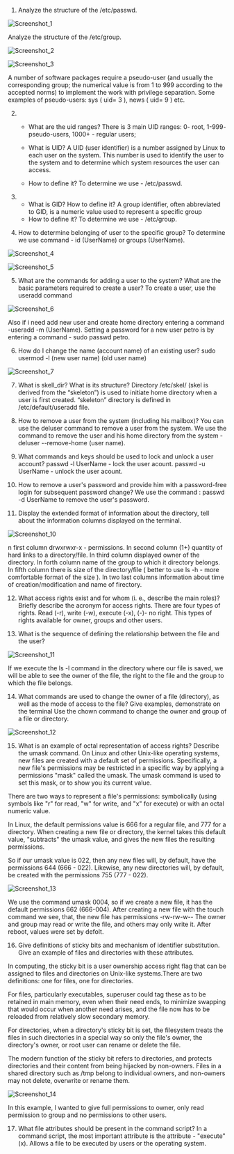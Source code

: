 1) Analyze the structure of the /etc/passwd.

![Screenshot_1](https://user-images.githubusercontent.com/93934367/148611655-64e80346-5aa6-4551-a6e9-7020d522871c.png)

Analyze the structure of the /etc/group.

![Screenshot_2](https://user-images.githubusercontent.com/93934367/148611721-df248f10-bfab-410d-b856-982d01ab233d.png)

![Screenshot_3](https://user-images.githubusercontent.com/93934367/148611731-2520fb15-8953-485d-8da8-cc39def38767.png)

A number of software packages require a pseudo-user (and usually the corresponding group; the numerical value is from 1 to 999 according to the accepted norms) to implement the work with privilege separation.
Some examples of pseudo-users: sys ( uid= 3 ), news ( uid= 9 ) etc.

2) - What are the uid ranges?
There is 3 main UID ranges: 0- root, 1-999- pseudo-users, 1000+ - regular users;

   - What is UID? 
 A UID (user identifier) is a number assigned by Linux to each user on the system. This number is used to identify the user to the system and to determine which system resources the user can access.
   - How to define it?
To determine we use - /etc/passwd.

3) - What is GID? How to define it?
A group identifier, often abbreviated to GID, is a numeric value used to represent a specific group
   - How to define it?
To determine we use - /etc/group.

4) How to determine belonging of user to the specific group? 
To determine we use command - id (UserName) or groups (UserName).

![Screenshot_4](https://user-images.githubusercontent.com/93934367/148614072-c5bb7a07-807a-4c9c-b64f-7e050cb45b54.png)

![Screenshot_5](https://user-images.githubusercontent.com/93934367/148614086-90cbf8b3-4585-4e7c-ade8-1c348061d355.png)

5) What are the commands for adding a user to the system? What are the basic parameters required to create a user?
To create a user, use the useradd command

![Screenshot_6](https://user-images.githubusercontent.com/93934367/148614251-ee285c27-6cdd-463e-a7a6-48d6dee0bf23.png)

Also if i need add new user and create home directory entering a command -useradd -m (UserName).
Setting a password for a new user petro is by entering a command - sudo passwd petro.

6) How do I change the name (account name) of an existing user?
sudo usermod -l (new user name) (old user name)

![Screenshot_7](https://user-images.githubusercontent.com/93934367/148614558-2ba6ef7b-9054-44d5-b4ae-7540f427d225.png)

7) What is skell_dir? What is its structure?
Directory /etc/skel/ (skel is derived from the “skeleton”) is used to initiate home directory when a user is first created. “skeleton” directory is defined in
/etc/default/useradd file.

8) How to remove a user from the system (including his mailbox)?
You can use the deluser command to remove a user from the system.
We use the command to remove the user and his home directory from the system - deluser --remove-home (user name).

9) What commands and keys should be used to lock and unlock a user account?
passwd -l UserName - lock the user acount.
passwd -u UserName - unlock the user acount.

10) How to remove a user's password and provide him with a password-free login for subsequent password change?
We use the command : passwd -d UserName to remove the user's password.

11) Display the extended format of information about the directory, tell about the information columns displayed on the terminal.

![Screenshot_10](https://user-images.githubusercontent.com/93934367/148618747-f86797c6-c4d1-42fc-bafe-d1e0decd8d3d.png)

n first column drwxrwxr-x - permissions. In second column (1+) quantity of hard links to a directory/file. In third column displayed owner of the directory. In forth column name of the group to which it directory belongs. In fifth column there is size of the directory/file ( better to use ls -h - more comfortable format of the size ). In two last columns information about time of creation/modification and name of firectory.

12) What access rights exist and for whom (i. e., describe the main roles)? Briefly describe the acronym for access rights.
There are four types of rights. Read (-r), write (-w), execute (-x), (-)- no right. This types of rights available for owner, groups and other users.

13) What is the sequence of defining the relationship between the file and the user?

![Screenshot_11](https://user-images.githubusercontent.com/93934367/148619049-96eb5140-8510-416e-99bf-03a20256959c.png)

If we execute the ls -l command in the directory where our file is saved, we will be able to see the owner of the file, the right to the file and the group to which the file belongs.

14) What commands are used to change the owner of a file (directory), as well as the mode of access to the file? Give examples, demonstrate on the terminal
Use the chown command to change the owner and group of a file or directory.

![Screenshot_12](https://user-images.githubusercontent.com/93934367/148619629-d5f510d8-8124-4ffa-a00a-496f89718c75.png)

15) What is an example of octal representation of access rights? Describe the umask command.
   On Linux and other Unix-like operating systems, new files are created with a default set of permissions. Specifically, a new file's permissions may be restricted in a specific way by applying a permissions "mask" called the umask. The umask command is used to set this mask, or to show you its current value.
   
   There are two ways to represent a file's permissions: symbolically (using symbols like "r" for read, "w" for write, and "x" for execute) or with an octal numeric value.
   
   In Linux, the default permissions value is 666 for a regular file, and 777 for a directory. When creating a new file or directory, the kernel takes this default value, "subtracts" the umask value, and gives the new files the resulting permissions.
   
   So if our umask value is 022, then any new files will, by default, have the permissions 644 (666 - 022). Likewise, any new directories will, by default, be created with the permissions 755 (777 - 022).

![Screenshot_13](https://user-images.githubusercontent.com/93934367/148621171-d4dd930e-42d5-4016-9498-6909322b9c83.png)

   We use the command umask 0004, so if we create a new file, it has the default permissions 662 (666-004). After creating a new file with the touch command we see, that, the new file has permissions -rw-rw-w-- The owner and group may read or write the file, and others may only write it.
   After reboot, values were set by defolt.
   
16) Give definitions of sticky bits and mechanism of identifier substitution. Give an example of files and directories with these attributes.  

In computing, the sticky bit is a user ownership access right flag that can be assigned to files and directories on Unix-like systems.There are two definitions: one for files, one for directories.

For files, particularly executables, superuser could tag these as to be retained in main memory, even when their need ends, to minimize swapping that would occur when another need arises, and the file now has to be reloaded from relatively slow secondary memory.

For directories, when a directory's sticky bit is set, the filesystem treats the files in such directories in a special way so only the file's owner, the directory's owner, or root user can rename or delete the file.

The modern function of the sticky bit refers to directories, and protects directories and their content from being hijacked by non-owners. Files in a shared directory such as /tmp belong to individual owners, and non-owners may not delete, overwrite or rename them.

![Screenshot_14](https://user-images.githubusercontent.com/93934367/148623619-f388a6f8-4a4b-483c-9d05-f477106ffa3a.png)

In this example, I wanted to give full permissions to owner, only read permission to group and no permissions to other users.

17) What file attributes should be present in the command script?
In a command script, the most important attribute is the attribute - "execute" (x). Allows a file to be executed by users or the operating system.

